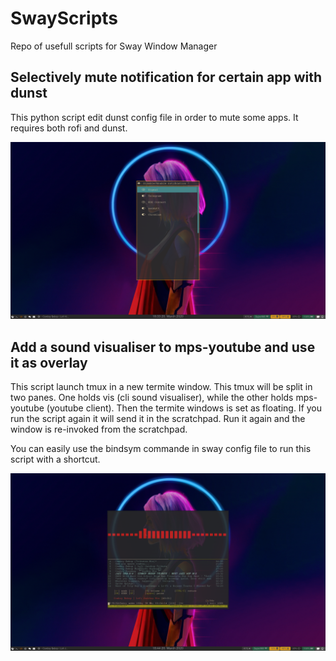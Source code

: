 # SwayScripts
Repo of usefull scripts for Sway Window Manager

## Selectively mute notification for certain app with dunst

This python script edit dunst config file in order to mute some apps.
It requires both rofi and dunst.

![Screenshot](screenshots/notif_rofi.png)


## Add a sound visualiser to mps-youtube and use it as overlay

This script launch tmux in a new termite window. This tmux will be split in two panes. One holds vis (cli sound visualiser), while the other holds mps-youtube (youtube client).
Then the termite windows is set as floating.
If you run the script again it will send it in the scratchpad.
Run it again and the window is re-invoked from the scratchpad.

You can easily use the bindsym commande in sway config file to run this script with a shortcut.

![Screenshot](screenshots/mps_youtube_sound_vis.png)

